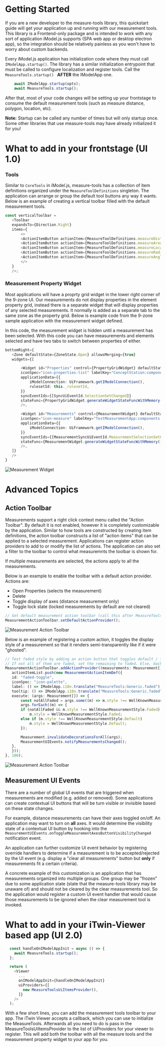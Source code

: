 # Getting Started

If you are a new developer to the measure-tools library, this quickstart guide will get your application up and running with our measurement tools. This library is a Frontend-only package and is intended to work with any sort of application iModel.js supports (SPA web app or desktop electron app), so the integration should be relatively painless
as you won't have to worry about custom backends.

Every iModel.js application has initialization code where they must call ```IModelApp.startup()```. The library has a similar initialization entrypoint that must be called to configure localization and register tools.
Call the  ```MeasureTools.startup() ``` **AFTER** the IModelApp one.

```typescript
    await IModelApp.startup(opts);
    await MeasureTools.startup();
```

After that, most of your code changes will be setting up your frontstage to consume the default measurement tools (such as measure distance, polygon, location, etc).

**Note:** Startup can be called any number of times but will only startup once. Some other libraries that use measure-tools may have already initialized it for you!

# What to add in your frontstage (UI 1.0)

### Tools

Similar to  ```CoreTools``` in iModel.js, measure-tools has a collection of item definitions organized under the ```MeasureToolDefinitions``` singleton. The application can arrange or group the default tool buttons any way it wants.
Below is an example of creating a vertical toolbar filled with the default measurement tools.

 ```typescript
const verticalToolbar =
    <Toolbar
    expandsTo={Direction.Right}
    items={
        <>
        <ActionItemButton actionItem={MeasureToolDefinitions.measureDistanceToolCommand} />
        <ActionItemButton actionItem={MeasureToolDefinitions.measureAreaToolCommand} />
        <ActionItemButton actionItem={MeasureToolDefinitions.measureLocationToolCommand} />
        <ActionItemButton actionItem={MeasureToolDefinitions.measureRadiusToolCommand} />
        <ActionItemButton actionItem={MeasureToolDefinitions.measureAngleToolCommand} />
        </>
    }
    />;
```

### Measurement Property Widget

Most applications will have a proprty grid widget in the lower right corner of the 9-zone UI. Our measurements do not display properties in the element property grid, instead there is a separate widget that will
display properties of any selected measurements. It normally is added as a separate tab to the same zone as the property grid. Below is example code from the 9-zone sample application with the measurement widget defined.

In this code, the measurement widget is hidden until a measurement has been selected. With this code you can have measurements and elements selected and have two tabs to switch between properties of either.

 ```typescript
bottomRight={
    <Zone defaultState={ZoneState.Open} allowsMerging={true}
    widgets={[

        <Widget id="Properties" control={PropertyGridWidget} defaultState={WidgetState.Closed} fillZone={true}
        iconSpec="icon-properties-list" labelKey="ConceptStation:components.properties"
        applicationData={{
            iModelConnection: UiFramework.getIModelConnection(),
            rulesetId: this._rulesetId,
        }}
        syncEventIds={[SyncUiEventId.SelectionSetChanged]}
        stateFunc={PropertyGridWidget.generateWidgetStateFuncWithMemory()}
        />,

        <Widget id="Measurements" control={MeasurementWidget} defaultState={WidgetState.Hidden} fillZone={true}
        iconSpec="icon-measure" labelKey="TestMeasurementApp:components.measurements"
        applicationData={{
            iModelConnection: UiFramework.getIModelConnection(),
        }}
        syncEventIds={[MeasurementSyncUiEventId.MeasurementSelectionSetChanged]}
        stateFunc={MeasurementWidget.generateWidgetStateFuncWithMemory()}
        />,
    ]}
    />
}
```

![Measurement Widget](./docs/images/MTDocs-Widget.gif)

# Advanced Topics

## Action Toolbar

Measurements support a right click context menu called the "Action Toolbar". By default it is not enabled, however it is completely customizable by the application. Similar to how tools are constructed by creating item definitions,
the action toolbar constructs a list of "action items" that can be applied to a selected measurement. Applications can register action providers to add to or modify the list of actions. The application can also set a filter to the toolbar
to control what measuremnts the toolbar is shown for.

If multiple measurements are selected, the actions apply to all the measurements.

Below is an example to enable the toolbar with a default action provider. Actions are:

- Open Properties (selects the measurement)
- Delete
- Toggle display of axes (distance measurement only)
- Toggle lock state (locked measurements by default are not cleared)

 ```typescript
// Set default measurement action toolbar (call this after MeasureTools.startup)
MeasurementActionToolbar.setDefaultActionProvider();
```

![Measurement Action Toolbar](./docs/images/MTDocs-ActionToolbar.gif)

Below is an example of registering a custom action, it toggles the display style of a measurement so that it renders semi-transparently like if it were "ghosted".

 ```typescript
// Test faded style by adding an action button that toggles default / faded style
// If not all of them are faded, set the remaining to faded. Else, back to default.
MeasurementActionToolbar.addActionProvider((measurements: Measurement[], actionItemList: MeasurementActionItemDef[]) => {
    actionItemList.push(new MeasurementActionItemDef({
    id: "faded-toggle",
    iconSpec: "icon-palette",
    label: () => IModelApp.i18n.translate("MeasureTools:Generic.faded"),
    tooltip: () => IModelApp.i18n.translate("MeasureTools:Generic.faded"),
    execute: (args: Measurement[]) => {
        const notAllFaded = args.some((m) => m.style !== WellKnownMeasurementStyle.Faded);
        args.forEach((m) => {
        if (notAllFaded && m.style !== WellKnownMeasurementStyle.Faded)
            m.style = WellKnownMeasurementStyle.Faded;
        else if (m.style !== WellKnownMeasurementStyle.Default)
            m.style = WellKnownMeasurementStyle.Default;
        });

        Measurement.invalidateDecorationsForAll(args);
        MeasurementUIEvents.notifyMeasurementsChanged();
    },
    }));
}, 100);
```

![Measurement Action Toolbar](./docs/images/MTDocs-ActionToolbar_CustomAction.gif)

## Measurement UI Events

There are a number of global UI events that are triggered when measurements are modified (e.g. added or removed). Some applications can create contextual UI buttons that will be turn visible or invisible based on these state changes.

For example, distance measurements can have their axes toggled on/off. An application may want to turn on **all** axes. It would determine the visibility state of a contextual UI button by hooking into the  ```MeasurementUIEvents.onToggleMeasurementAxesButtonVisibilityChanged```
notification event.

An application can further customize UI event behavior by registering override handlers to determine if a measurement is to be accepted/rejected by the UI event (e.g. display a "clear all measurements" button but **only** if measurements fit a certain criteria).

A concrete example of this customization is an application that has measurements organized into multiple groups. One group may be "frozen" due to some application state (state that the measure-tools library may be unaware of) and should not be cleared by the clear measurements tool.
So the application would register a custom UI event handler that would cause those measurements to be ignored when the clear measurement tool is invoked.

# What to add in your iTwin-Viewer based app (UI 2.0)

```typescript
  const handleOnIModelAppInit = async () => {
    await MeasureTools.startup();
  };

  return (
    <Viewer
      ...
      onIModelAppInit={handleOnIModelAppInit}
      uiProviders={[
        new MeasureToolsUiItemsProvider(),
      ]}
    />
  );
```

With a few short lines, you can add the measurement tools toolbar to your app. The iTwin Viewer accepts a callback, which you can use to initialize the MeasureTools. Afterwards all you need to do is pass in the MeasureToolsUiItemsProvider to the list of UiProviders for your viewer to register. This will add both the toolbar with all the measure tools and the measurement property widget to your app for you.